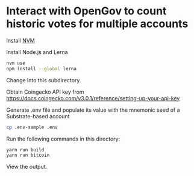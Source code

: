 # Interact with OpenGov to count historic votes for multiple accounts

Install [NVM](https://github.com/nvm-sh/nvm?tab=readme-ov-file#install--update-script)

Install Node.js and Lerna
```bash
nvm use
npm install --global lerna
```

Change into this subdirectory.

Obtain Coingecko API key from https://docs.coingecko.com/v3.0.1/reference/setting-up-your-api-key

Generate .env file and populate its value with the mnemonic seed of a Substrate-based account
```bash
cp .env-sample .env
```

Run the following commands in this directory:
```bash
yarn run build
yarn run bitcoin
```

View the output.
